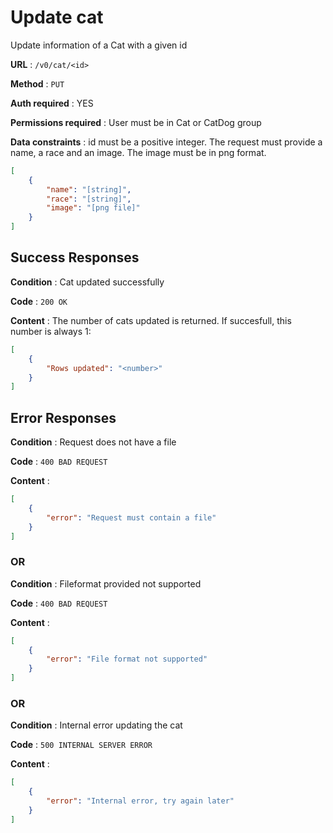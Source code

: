 # Update cat

Update information of a Cat with a given id

**URL** : `/v0/cat/<id>`

**Method** : `PUT`

**Auth required** : YES

**Permissions required** : User must be in Cat or CatDog group

**Data constraints** : id must be a positive integer. The request must provide a name, a race and an image. The image must be in png format.

```json
[
    {
        "name": "[string]",
        "race": "[string]",
        "image": "[png file]"
    }
]
```

## Success Responses

**Condition** : Cat updated successfully

**Code** : `200 OK`

**Content** : The number of cats updated is returned. If succesfull, this number is always 1:

```json
[
    {
        "Rows updated": "<number>"
    }
]
```

## Error Responses

**Condition** : Request does not have a file 

**Code** : `400 BAD REQUEST`

**Content** : 

```json
[
    {
        "error": "Request must contain a file"
    }
]
````

### OR

**Condition** : Fileformat provided not supported 

**Code** : `400 BAD REQUEST`

**Content** :

```json
[
    {
        "error": "File format not supported"
    }
]
````

### OR

**Condition** : Internal error updating the cat 

**Code** : `500 INTERNAL SERVER ERROR`

**Content** :

```json
[
    {
        "error": "Internal error, try again later"
    }
]
````